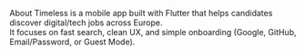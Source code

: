 About
Timeless is a mobile app built with Flutter that helps candidates discover digital/tech jobs across Europe.  
It focuses on fast search, clean UX, and simple onboarding (Google, GitHub, Email/Password, or Guest Mode).
